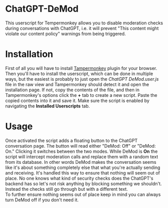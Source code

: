 # ChatGPT-DeMod
This userscript for Tempermonkey allows you to disable moderation checks during conversations with ChatGPT, i.e. it will prevent "This content might violate our content policy" warnings from being triggered.

# Installation
First of all you will have to install [Tampermonkey](https://www.tampermonkey.net) plugin for your browser. Then you'll have to install the userscript, which can be done in multiple ways, but the easiest is probably to just open the *ChatGPT DeMod.user.js* file in the raw view and Tampermonkey should detect it and open the installation page. If not, copy the contents of the file, and then in Tampermonkey's options click the **+** tab to create a new script. Paste the copied contents into it and save it.
Make sure the script is enabled by navigating the **Installed Userscripts** tab.

# Usage
Once activated the script adds a floating button to the ChatGPT conversation page.
The button will read either "DeMod: Off" or "DeMod: On." Clicking it switches between the two modes. While DeMod is **On** the script will intercept moderation calls and replace them with a random text from its database.
In other words DeMod makes the conversation seems like it's about something completely else that what you're actually sending and receiving.
It's handled this way to ensure that nothing will seem out of place. No one knows what kind of security checks does the ChatGPT's backend has so let's not risk anything by blocking something we shouldn't. Instead the checks still go through but with a different text.  
To further ensure nothing seems out of place keep in mind you can always turn DeMod off if you don't need it.